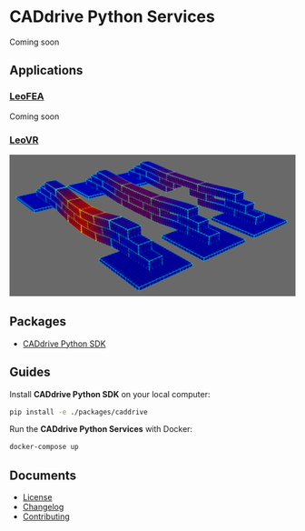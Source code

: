 # CADdrive Python Services

Coming soon

## Applications

### [LeoFEA](./applications/leofea/)

Coming soon


### [LeoVR](./applications/leovr/)

![](./screenshots/finite-element-analysis.png)

## Packages

* [CADdrive Python SDK](./packages/caddrive/)

## Guides

Install **CADdrive Python SDK** on your local computer:

```sh
pip install -e ./packages/caddrive
```

Run the **CADdrive Python Services** with Docker:

```sh
docker-compose up
```

## Documents

* [License](./LICENSE.md)
* [Changelog](./CONTRIBUTING.md)
* [Contributing](./CONTRIBUTING.md)